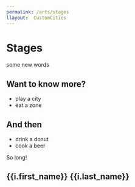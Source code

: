```yaml
---
permalink: /arts/stages
llayout:  CustomCities
---
```


# Stages

some new words

## Want to know more?

- play a city
- eat a zone

## And then

- drink a donut
- cook a beer

So long!

<div v-for="i in items">
    <h2>{{i.first_name}} {{i.last_name}}</h2>
    <img :src="i.avatar"/>
</div>

<script>
const axios = require('axios')
export default {
  data() {
    return {
      items: []
    }
  },

  beforeMount() {
    axios.get('https://reqres.in/api/users')
    .then(response => {
       this.$data.items = response.data.data
    })
    .catch(error => {
        console.log(error);
    })
  },
  /*
  async beforeMount() {
    this.$data.items =
    await axios.get('https://reqres.in/api/users')
  }
  */

}
</script>
